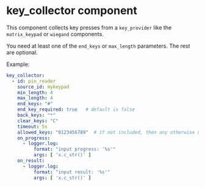# key_collector component

This component collects key presses from a `key_provider` like the `matrix_keypad` or `wiegand` components.

You need at least one of the `end_keys` or `max_length` parameters.  The rest are optional.

Example:
```yaml
key_collector:
  - id: pin_reader
    source_id: mykeypad
    min_length: 4
    max_length: 4
    end_keys: "#"
    end_key_required: true   # default is false
    back_keys: "*"
    clear_keys: "C"
    timeout: 5s
    allowed_keys: "0123456789"  # if not included, then any otherwise unused keys will be allowed
    on_progress:
      - logger.log: 
          format: "input progress: '%s'"
          args: [ 'x.c_str()' ]
    on_result:
      - logger.log: 
          format: "input result: '%s'"
          args: [ 'x.c_str()' ]
```

